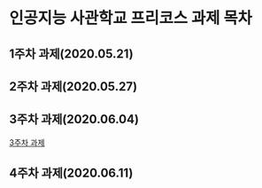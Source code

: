 # 인공지능 사관학교 프리코스 과제 목차

## 1주차 과제(2020.05.21)

## 2주차 과제(2020.05.27)

## 3주차 과제(2020.06.04)
[3주차 과제](https://github.com/Hayeon-kimm/1-/blob/master/3%EC%A3%BC%EC%B0%A8_%EA%B3%BC%EC%A0%9C%EC%9D%98_%EC%82%AC%EB%B3%B8.ipynb)
## 4주차 과제(2020.06.11)
